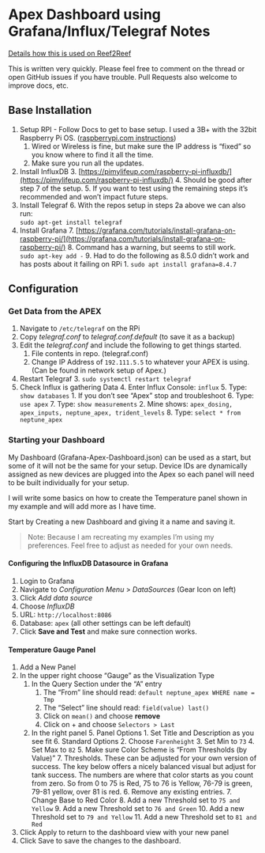 # Apex Dashboard using Grafana/Influx/Telegraf Notes

[Details how this is used on Reef2Reef](https://www.reef2reef.com/threads/dashboard-and-data-gave-me-a-successful-tank.908217/)

This is written very quickly.  Please feel free to comment on the thread or open GitHub issues if you have trouble.  Pull Requests also welcome to improve docs, etc.

## Base Installation

1. Setup RPI - Follow Docs to get to base setup.  I used a 3B+ with the 32bit Raspberry Pi OS. ([raspberrypi.com instructions](https://www.raspberrypi.com/documentation/computers/getting-started.html))
    1. Wired or Wireless is fine, but make sure the IP address is “fixed” so you know where to find it all the time.
    2. Make sure you run all the updates.
2. Install InfluxDB
    3. [https://pimylifeup.com/raspberry-pi-influxdb/](https://pimylifeup.com/raspberry-pi-influxdb/)
    4. Should be good after step 7 of the setup.
    5. If you want to test using the remaining steps it’s recommended and won’t impact future steps.
3. Install Telegraf
    6. With the repos setup in steps 2a above we can also run: \
`sudo apt-get install telegraf`
4. Install Grafana
    7. [https://grafana.com/tutorials/install-grafana-on-raspberry-pi/](https://grafana.com/tutorials/install-grafana-on-raspberry-pi/)
    8. Command has a warning, but seems to still work. \
`sudo apt-key add -`
    9. Had to do the following as 8.5.0 didn’t work and has posts about it failing on RPi
        1. `sudo apt install grafana=8.4.7`


## Configuration

### Get Data from the APEX

1. Navigate to `/etc/telegraf` on the RPi
2. Copy _telegraf.conf_ to _telegraf.conf.default_ (to save it as a backup)
3. Edit the _telegraf.conf_ and include the following to get things started.
    1. File contents in repo. (telegraf.conf)
    2. Change IP Address of `192.111.5.5` to whatever your APEX is using. (Can be found in network setup of Apex.)
4. Restart Telegraf
    3. `sudo systemctl restart telegraf`
5. Check Influx is gathering Data
    4. Enter Influx Console: `influx`
    5. Type: `show databases`
        1. If you don’t see “Apex” stop and troubleshoot
    6. Type: `use apex`
    7. Type: `show measurements`
        2. Mine shows: `apex_dosing, apex_inputs, neptune_apex, trident_levels`
    8. Type: `select * from neptune_apex`


### Starting your Dashboard

My Dashboard (Grafana-Apex-Dashboard.json) can be used as a start, but some of it will not be the same for your setup.  Device IDs are dynamically assigned as new devices are plugged into the Apex so each panel will need to be built individually for your setup.

I will write some basics on how to create the Temperature panel shown in my example and will add more as I have time.  

Start by Creating a new Dashboard and giving it a name and saving it.

> Note: Because I am recreating my examples I’m using my preferences.  Feel free to adjust as needed for your own needs.


#### Configuring the InfluxDB Datasource in Grafana

1. Login to Grafana
1. Navigate to _Configuration Menu_ > _DataSources_ (Gear Icon on left)
1. Click _Add data source_
1. Choose _InfluxDB_
1. URL: `http://localhost:8086`
1. Database: `apex`
    (all other settings can be left default)
1. Click **Save and Test** and make sure connection works.


#### Temperature Gauge Panel

1. Add a New Panel
2. In the upper right choose “Gauge” as the Visualization Type
    1. In the Query Section under the “A” entry
        1. The “From” line should read: `default neptune_apex WHERE name = Tmp`
        2. The “Select” line should read: `field(value) last()`
        3. Click on `mean()` and choose **remove**
        4. Click on + and choose `Selectors > Last`
    2. In the right panel
        5. Panel Options
            1. Set Title and Description as you see fit
        6. Standard Options
            2. Choose `Farenheight`
            3. Set Min to `73`
            4. Set Max to `82`
            5. Make sure Color Scheme is “From Thresholds (by Value)”
        7. Thresholds.  These can be adjusted for your own version of success.  The key below offers a nicely balanced visual but adjust for tank success. The numbers are where that color starts as you count from zero.  So from 0 to 75 is Red, 75 to 76 is Yellow, 76-79 is green, 79-81 yellow, over 81 is red.
            6. Remove any existing entries.
            7. Change Base to Red Color
            8. Add a new Threshold set to `75 and Yellow`
            9. Add a new Threshold set to `76 and Green`
            10. Add a new Threshold set to `79 and Yellow`
            11. Add a new Threshold set to `81 and Red`
3. Click Apply to return to the dashboard view with your new panel
4. Click Save to save the changes to the dashboard.
